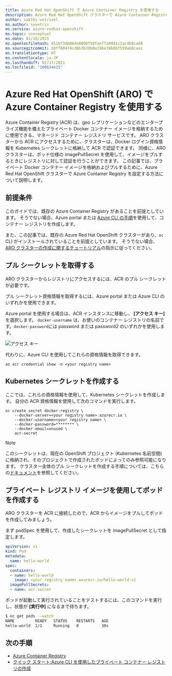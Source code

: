 ```yaml
---
title: Azure Red Hat OpenShift で Azure Container Registry を使用する
description: Azure Red Hat OpenShift クラスターで Azure Container Registry からコンテナーをプルして実行する方法について説明します。
author: sakthi-vetrivel
ms.author: suvetriv
ms.service: azure-redhat-openshift
ms.topic: conceptual
ms.date: 01/10/2021
ms.openlocfilehash: 651b73db084e8090f59faeffa9991c2ac468ca08
ms.sourcegitcommit: 58ff80474cd8b3b30b0e29be78b8bf559ab0caa1
ms.translationtype: HT
ms.contentlocale: ja-JP
ms.lasthandoff: 02/17/2021
ms.locfileid: "100634415"
---
```

# <a name="use-azure-container-registry-with-azure-red-hat-openshift-aro"></a>Azure Red Hat OpenShift (ARO) で Azure Container Registry を使用する

Azure Container Registry (ACR) は、geo レプリケーションなどのエンタープライズ機能を備えたプライベート Docker コンテナー イメージを格納するために使用できる、マネージド コンテナー レジストリ サービスです。 ARO クラスターから ACR にアクセスするために、クラスターは、Docker ログイン資格情報を Kubernetes シークレットに格納して ACR で認証できます。  同様に、ARO クラスターは、ポッド仕様の imagePullSecret を使用して、イメージをプルするときにレジストリに対して認証を行うことができます。 この記事では、プライベート Docker コンテナー イメージを格納およびプルするために、Azure Red Hat OpenShift クラスターで Azure Container Registry を設定する方法について説明します。

## <a name="prerequisites"></a>前提条件

このガイドでは、既存の Azure Container Registry があることを前提としています。 そうでない場合、Azure portal または [Azure CLI の手順](../container-registry/container-registry-get-started-azure-cli.md)を使用して、コンテナー レジストリを作成します。

また、この記事では、既存の Azure Red Hat OpenShift クラスターがあり、`oc` CLI がインストールされていることを前提としています。 そうでない場合、[ARO クラスターの作成に関するチュートリアル](tutorial-create-cluster.md)の指示に従ってください。

## <a name="get-a-pull-secret"></a>プル シークレットを取得する

ARO クラスターからレジストリにアクセスするには、ACR のプル シークレットが必要です。

プル シークレット資格情報を取得するには、Azure portal または Azure CLI のいずれかを使用できます。

Azure portal を使用する場合は、ACR インスタンスに移動し、 **[アクセス キー]** を選択します。  `docker-username` は、お使いのコンテナー レジストリの名前です。`docker-password`には password または password2 のいずれかを使用します。

![アクセス キー](./media/acr-access-keys.png)

代わりに、Azure CLI を使用してこれらの資格情報を取得できます。
```azurecli
az acr credential show -n <your registry name>
```

## <a name="create-the-kubernetes-secret"></a>Kubernetes シークレットを作成する

ここでは、これらの資格情報を使用して、Kubernetes シークレットを作成します。 自分の ACR 資格情報を使用して次のコマンドを実行します。

```
oc create secret docker-registry \
    --docker-server=<your registry name>.azurecr.io \
    --docker-username=<your registry name> \
    --docker-password=******** \
    --docker-email=unused \
    acr-secret
```

>[!NOTE]
>このシークレットは、現在の OpenShift プロジェクト (Kubernetes 名前空間) に格納され、そのプロジェクトで作成されたポッドによってのみ参照可能になります。  クラスター全体のプル シークレットを作成する手順については、こちらの[ドキュメント](https://docs.openshift.com/container-platform/4.4/openshift_images/managing_images/using-image-pull-secrets.html)を参照してください。

## <a name="create-a-pod-using-a-private-registry-image"></a>プライベート レジストリ イメージを使用してポッドを作成する

ARO クラスターを ACR に接続したので、ACR からイメージをプルしてポッドを作成してみましょう。

まず podSpec を使用して、作成したシークレットを imagePullSecret として指定します。

```yaml
apiVersion: v1
kind: Pod
metadata:
  name: hello-world
spec:
  containers:
  - name: hello-world
    image: <your registry name>.azurecr.io/hello-world:v1
  imagePullSecrets:
  - name: acr-secret
```

ポッドが起動して実行されていることをテストするには、このコマンドを実行し、状態が **[実行中]** になるまで待ちます。

```bash
$ oc get pods --watch
NAME         READY   STATUS    RESTARTS   AGE
hello-world  1/1     Running   0          30s
```

## <a name="next-steps"></a>次の手順

* [Azure Container Registry](../container-registry/container-registry-concepts.md)
* [クイック スタート:Azure CLI を使用したプライベート コンテナー レジストリの作成](../container-registry/container-registry-get-started-azure-cli.md)
